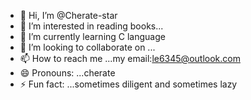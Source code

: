 - 👋 Hi, I’m @Cherate-star
- 👀 I’m interested in reading books...
- 🌱 I’m currently learning C language
- 💞️ I’m looking to collaborate on ...
- 📫 How to reach me ...my email:le6345@outlook.com
- 😄 Pronouns: ...cherate
- ⚡ Fun fact: ...sometimes diligent and sometimes lazy

<!---
Cherate-star/Cherate-star is a ✨ special ✨ repository because its `README.md` (this file) appears on your GitHub profile.
You can click the Preview link to take a look at your changes.
--->
